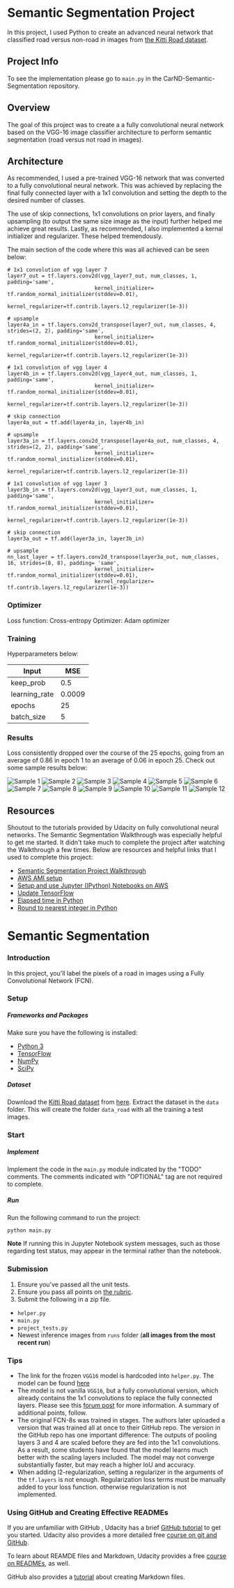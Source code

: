 # Semantic Segmentation Project
In this project, I used Python to create an advanced neural network that classified road versus non-road in images from [the Kitti Road dataset](http://www.cvlibs.net/download.php?file=data_road.zip).

## Project Info
To see the implementation please go to `main.py` in the CarND-Semantic-Segmentation repository.

## Overview
The goal of this project was to create a a fully convolutional neural network based on the VGG-16 image classifier architecture to perform semantic segmentation (road versus not road in images).

## Architecture
As recommended, I used a pre-trained VGG-16 network that was converted to a fully convolutional neural network. This was achieved by replacing the final fully connected layer with a 1x1 convolution and setting the depth to the desired number of classes.

The use of skip connections, 1x1 convolutions on prior layers, and finally upsampling (to output the same size image as the input) further helped me achieve great results. Lastly, as recommended, I also implemented a kernal initializer and regularizer. These helped tremendously.

The main section of the code where this was all achieved can be seen below:

```
# 1x1 convolution of vgg layer 7
layer7_out = tf.layers.conv2d(vgg_layer7_out, num_classes, 1, padding='same', 
                            kernel_initializer= tf.random_normal_initializer(stddev=0.01),
                            kernel_regularizer=tf.contrib.layers.l2_regularizer(1e-3))

# upsample
layer4a_in = tf.layers.conv2d_transpose(layer7_out, num_classes, 4, strides=(2, 2), padding='same', 
                            kernel_initializer= tf.random_normal_initializer(stddev=0.01), 
                            kernel_regularizer=tf.contrib.layers.l2_regularizer(1e-3))

# 1x1 convolution of vgg layer 4
layer4b_in = tf.layers.conv2d(vgg_layer4_out, num_classes, 1, padding='same', 
                            kernel_initializer= tf.random_normal_initializer(stddev=0.01), 
                            kernel_regularizer=tf.contrib.layers.l2_regularizer(1e-3))

# skip connection
layer4a_out = tf.add(layer4a_in, layer4b_in)

# upsample
layer3a_in = tf.layers.conv2d_transpose(layer4a_out, num_classes, 4, strides=(2, 2), padding='same', 
                            kernel_initializer= tf.random_normal_initializer(stddev=0.01), 
                            kernel_regularizer=tf.contrib.layers.l2_regularizer(1e-3))

# 1x1 convolution of vgg layer 3
layer3b_in = tf.layers.conv2d(vgg_layer3_out, num_classes, 1, padding='same', 
                            kernel_initializer= tf.random_normal_initializer(stddev=0.01), 
                            kernel_regularizer=tf.contrib.layers.l2_regularizer(1e-3))

# skip connection
layer3a_out = tf.add(layer3a_in, layer3b_in)

# upsample
nn_last_layer = tf.layers.conv2d_transpose(layer3a_out, num_classes, 16, strides=(8, 8), padding= 'same', 
                            kernel_initializer= tf.random_normal_initializer(stddev=0.01), 
                            kernel_regularizer= tf.contrib.layers.l2_regularizer(1e-3))
```

### Optimizer
Loss function: Cross-entropy
Optimizer: Adam optimizer

### Training
Hyperparameters below:

|  Input          |    MSE   |
|  -----          |  ------- |
|  keep_prob      |  0.5     |
|  learning_rate  |  0.0009  |
|  epochs         |  25      |
|  batch_size     |  5       |


### Results
Loss consistently dropped over the course of the 25 epochs, going from an average of 0.86 in epoch 1 to an average of 0.06 in epoch 25. Check out some sample results below:

![Sample 1](https://github.com/tlapinsk/CarND-Semantic-Segmentation/blob/master/output/um_000015.png?raw=true "Sample 1")
![Sample 2](https://github.com/tlapinsk/CarND-Semantic-Segmentation/blob/master/output/um_000008.png?raw=true "Sample 2")
![Sample 3](https://github.com/tlapinsk/CarND-Semantic-Segmentation/blob/master/output/um_000017.png?raw=true "Sample 3")
![Sample 4](https://github.com/tlapinsk/CarND-Semantic-Segmentation/blob/master/output/umm_000034.png?raw=true "Sample 4")
![Sample 5](https://github.com/tlapinsk/CarND-Semantic-Segmentation/blob/master/output/umm_000078.png?raw=true "Sample 5")
![Sample 6](https://github.com/tlapinsk/CarND-Semantic-Segmentation/blob/master/output/uu_000023.png?raw=true "Sample 6")
![Sample 7](https://github.com/tlapinsk/CarND-Semantic-Segmentation/blob/master/output/uu_000090.png?raw=true "Sample 7")
![Sample 8](https://github.com/tlapinsk/CarND-Semantic-Segmentation/blob/master/output/uu_000006.png?raw=true "Sample 8")
![Sample 9](https://github.com/tlapinsk/CarND-Semantic-Segmentation/blob/master/output/um_000080.png?raw=true "Sample 9")
![Sample 10](https://github.com/tlapinsk/CarND-Semantic-Segmentation/blob/master/output/um_000063.png?raw=true "Sample 10")
![Sample 11](https://github.com/tlapinsk/CarND-Semantic-Segmentation/blob/master/output/um_000026.png?raw=true "Sample 11")
![Sample 12](https://github.com/tlapinsk/CarND-Semantic-Segmentation/blob/master/output/um_000005.png?raw=true "Sample 12")

## Resources
Shoutout to the tutorials provided by Udacity on fully convolutional neural networks. The Semantic Segmentation Walkthrough was especially helpful to get me started. It didn't take much to complete the project after watching the Walkthrough a few times. Below are resources and helpful links that I used to complete this project:

- [Semantic Segmentation Project Walkthrough](https://youtu.be/5g9sZIwGubk)
- [AWS AMI setup](https://discussions.udacity.com/t/aws-ami-setup-operation-timed-out-error/349017/12)
- [Setup and use Jupyter (IPython) Notebooks on AWS](https://towardsdatascience.com/setting-up-and-using-jupyter-notebooks-on-aws-61a9648db6c5)
- [Update TensorFlow](https://stackoverflow.com/questions/42574476/update-tensorflow)
- [Elapsed time in Python](https://stackoverflow.com/questions/3620943/measuring-elapsed-time-with-the-time-module)
- [Round to nearest integer in Python](https://stackoverflow.com/questions/31818050/round-number-to-nearest-integer)

# Semantic Segmentation
### Introduction
In this project, you'll label the pixels of a road in images using a Fully Convolutional Network (FCN).

### Setup
##### Frameworks and Packages
Make sure you have the following is installed:
 - [Python 3](https://www.python.org/)
 - [TensorFlow](https://www.tensorflow.org/)
 - [NumPy](http://www.numpy.org/)
 - [SciPy](https://www.scipy.org/)
##### Dataset
Download the [Kitti Road dataset](http://www.cvlibs.net/datasets/kitti/eval_road.php) from [here](http://www.cvlibs.net/download.php?file=data_road.zip).  Extract the dataset in the `data` folder.  This will create the folder `data_road` with all the training a test images.

### Start
##### Implement
Implement the code in the `main.py` module indicated by the "TODO" comments.
The comments indicated with "OPTIONAL" tag are not required to complete.
##### Run
Run the following command to run the project:
```
python main.py
```
**Note** If running this in Jupyter Notebook system messages, such as those regarding test status, may appear in the terminal rather than the notebook.

### Submission
1. Ensure you've passed all the unit tests.
2. Ensure you pass all points on [the rubric](https://review.udacity.com/#!/rubrics/989/view).
3. Submit the following in a zip file.
 - `helper.py`
 - `main.py`
 - `project_tests.py`
 - Newest inference images from `runs` folder  (**all images from the most recent run**)
 
 ### Tips
- The link for the frozen `VGG16` model is hardcoded into `helper.py`.  The model can be found [here](https://s3-us-west-1.amazonaws.com/udacity-selfdrivingcar/vgg.zip)
- The model is not vanilla `VGG16`, but a fully convolutional version, which already contains the 1x1 convolutions to replace the fully connected layers. Please see this [forum post](https://discussions.udacity.com/t/here-is-some-advice-and-clarifications-about-the-semantic-segmentation-project/403100/8?u=subodh.malgonde) for more information.  A summary of additional points, follow. 
- The original FCN-8s was trained in stages. The authors later uploaded a version that was trained all at once to their GitHub repo.  The version in the GitHub repo has one important difference: The outputs of pooling layers 3 and 4 are scaled before they are fed into the 1x1 convolutions.  As a result, some students have found that the model learns much better with the scaling layers included. The model may not converge substantially faster, but may reach a higher IoU and accuracy. 
- When adding l2-regularization, setting a regularizer in the arguments of the `tf.layers` is not enough. Regularization loss terms must be manually added to your loss function. otherwise regularization is not implemented.
 
### Using GitHub and Creating Effective READMEs
If you are unfamiliar with GitHub , Udacity has a brief [GitHub tutorial](http://blog.udacity.com/2015/06/a-beginners-git-github-tutorial.html) to get you started. Udacity also provides a more detailed free [course on git and GitHub](https://www.udacity.com/course/how-to-use-git-and-github--ud775).

To learn about REAMDE files and Markdown, Udacity provides a free [course on READMEs](https://www.udacity.com/courses/ud777), as well. 

GitHub also provides a [tutorial](https://guides.github.com/features/mastering-markdown/) about creating Markdown files.
